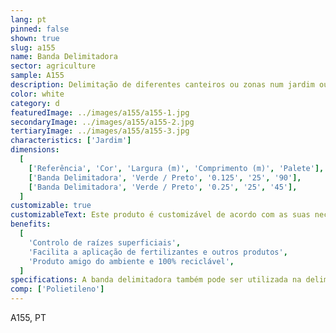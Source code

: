 ```yaml
---
lang: pt
pinned: false
shown: true
slug: a155
name: Banda Delimitadora
sector: agriculture
sample: A155
description: Delimitação de diferentes canteiros ou zonas num jardim ou relvado. Pode também ser utilizada nas bordaduras.
color: white
category: d
featuredImage: ../images/a155/a155-1.jpg
secondaryImage: ../images/a155/a155-2.jpg
tertiaryImage: ../images/a155/a155-3.jpg
characteristics: ['Jardim']
dimensions:
  [
    ['Referência', 'Cor', 'Largura (m)', 'Comprimento (m)', 'Palete'],
    ['Banda Delimitadora', 'Verde / Preto', '0.125', '25', '90'],
    ['Banda Delimitadora', 'Verde / Preto', '0.25', '25', '45'],
  ]
customizable: true
customizableText: Este produto é customizável de acordo com as suas necessidades. Contacte-nos para mais informações.
benefits:
  [
    'Controlo de raízes superficiais',
    'Facilita a aplicação de fertilizantes e outros produtos',
    'Produto amigo do ambiente e 100% reciclável',
  ]
specifications: A banda delimitadora também pode ser utilizada na delimitação de caminhos pedonais e ciclovias.
comp: ['Polietileno']
---
```


A155, PT
